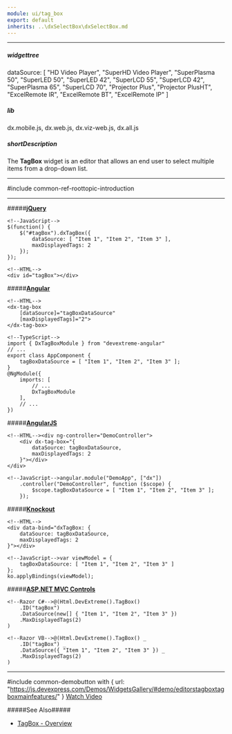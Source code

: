 ```yaml
---
module: ui/tag_box
export: default
inherits: ..\dxSelectBox\dxSelectBox.md
---
```

---
##### widgettree
dataSource: [
    "HD Video Player",
    "SuperHD Video Player",
    "SuperPlasma 50",
    "SuperLED 50",
    "SuperLED 42",
    "SuperLCD 55",
    "SuperLCD 42",
    "SuperPlasma 65",
    "SuperLCD 70",
    "Projector Plus",
    "Projector PlusHT",
    "ExcelRemote IR",
    "ExcelRemote BT",
    "ExcelRemote IP"
]

##### lib
dx.mobile.js, dx.web.js, dx.viz-web.js, dx.all.js

##### shortDescription
The **TagBox** widget is an editor that allows an end user to select multiple items from a drop-down list.

---
#include common-ref-roottopic-introduction

---
#####[**jQuery**](/concepts/00%20Getting%20Started/10%20Widget%20Basics%20-%20jQuery/01%20Create%20and%20Configure%20a%20Widget.md '/Documentation/Guide/Getting_Started/Widget_Basics_-_jQuery/Create_and_Configure_a_Widget/')  

    <!--JavaScript-->
    $(function() {
        $("#tagBox").dxTagBox({
            dataSource: [ "Item 1", "Item 2", "Item 3" ],
            maxDisplayedTags: 2
        });
    });

    <!--HTML-->
    <div id="tagBox"></div>

#####[**Angular**](/concepts/00%20Getting%20Started/15%20Widget%20Basics%20-%20Angular/01%20Create%20and%20Configure%20a%20Widget.md '/Documentation/Guide/Getting_Started/Widget_Basics_-_Angular/Create_and_Configure_a_Widget/')  

    <!--HTML-->
    <dx-tag-box
        [dataSource]="tagBoxDataSource"
        [maxDisplayedTags]="2">
    </dx-tag-box>

    <!--TypeScript-->
    import { DxTagBoxModule } from "devextreme-angular"
    // ...
    export class AppComponent {
        tagBoxDataSource = [ "Item 1", "Item 2", "Item 3" ];
    }
    @NgModule({
        imports: [
            // ...
            DxTagBoxModule
        ],
        // ...
    })

#####[**AngularJS**](/concepts/00%20Getting%20Started/20%20Widget%20Basics%20-%20AngularJS/01%20Create%20and%20Configure%20a%20Widget.md '/Documentation/Guide/Getting_Started/Widget_Basics_-_AngularJS/Create_and_Configure_a_Widget/')  

    <!--HTML--><div ng-controller="DemoController">
        <div dx-tag-box="{
            dataSource: tagBoxDataSource,
            maxDisplayedTags: 2
        }"></div>
    </div>

    <!--JavaScript-->angular.module("DemoApp", ["dx"])
        .controller("DemoController", function ($scope) {
            $scope.tagBoxDataSource = [ "Item 1", "Item 2", "Item 3" ];
        });

#####[**Knockout**](/concepts/00%20Getting%20Started/25%20Widget%20Basics%20-%20Knockout/01%20Create%20and%20Configure%20a%20Widget.md '/Documentation/Guide/Getting_Started/Widget_Basics_-_Knockout/Create_and_Configure_a_Widget/')  

    <!--HTML-->
    <div data-bind="dxTagBox: {
        dataSource: tagBoxDataSource,
        maxDisplayedTags: 2
    }"></div>

    <!--JavaScript-->var viewModel = {
        tagBoxDataSource: [ "Item 1", "Item 2", "Item 3" ]
    };
    ko.applyBindings(viewModel);

#####[**ASP.NET MVC Controls**](/Documentation/Guide/ASP.NET_MVC_Controls/Fundamentals/#Creating_a_Widget)

    <!--Razor C#-->@(Html.DevExtreme().TagBox()
        .ID("tagBox")
        .DataSource(new[] { "Item 1", "Item 2", "Item 3" })
        .MaxDisplayedTags(2)
    )

    <!--Razor VB-->@(Html.DevExtreme().TagBox() _
        .ID("tagBox") _
        .DataSource({ "Item 1", "Item 2", "Item 3" }) _
        .MaxDisplayedTags(2)
    )

---

 

#include common-demobutton with {
    url: "https://js.devexpress.com/Demos/WidgetsGallery/#demo/editorstagboxtagboxmainfeatures/"
}
<a href="http://www.youtube.com/watch?v=PEz46QIZhxQ&list=PL8h4jt35t1wjGvgflbHEH_e3b23AA30-z&index=39" class="button orange small fix-width-155" target="_blank">Watch Video</a>

#####See Also#####
- [TagBox - Overview](/concepts/05%20Widgets/TagBox/00%20Overview.md '/Documentation/Guide/Widgets/TagBox/Overview/')